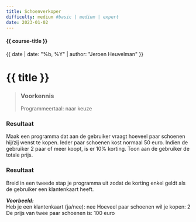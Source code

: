 ```yaml
---
title: Schoenverkoper
difficulty: medium #basic | medium | expert
date: 2023-01-02
---
```


#### {{ course-title }}
{{ date | date: "%b, %Y" | author: "Jeroen Heuvelman" }}


# {{ title }}

> ### Voorkennis
> Programmeertaal: naar keuze

### Resultaat
Maak een programma dat aan de gebruiker vraagt hoeveel paar schoenen
hij/zij wenst te kopen. Ieder paar schoenen kost normaal 50 euro. Indien
de gebruiker 2 paar of meer koopt, is er 10% korting. Toon aan de
gebruiker de totale prijs.

### Resultaat
Breid in een tweede stap je programma uit zodat de korting enkel geldt
als de gebruiker een klantenkaart heeft.

***Voorbeeld:***  
Heb je een klantenkaart (ja/nee): nee Hoeveel paar schoenen wil je
kopen: 2 De prijs van twee paar schoenen is: 100 euro
